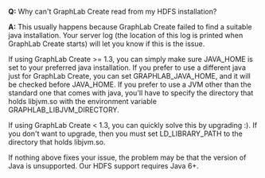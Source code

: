 <script src="../turi/js/recview.js"></script>
<b>Q:</b> Why can't GraphLab Create read from my HDFS installation?

<b>A:</b> This usually happens because GraphLab Create failed to find a suitable java installation.  Your server log (the location of this log is printed when GraphLab Create starts) will let you know if this is the issue.  

If using GraphLab Create >= 1.3, you can simply make sure JAVA_HOME is set to your preferred java installation.  If you prefer to use a different java just for GraphLab Create, you can set GRAPHLAB_JAVA_HOME, and it will be checked before JAVA_HOME.  If you prefer to use a JVM other than the standard one that comes with java, you'll have to specify the directory that holds libjvm.so with the environment variable GRAPHLAB_LIBJVM_DIRECTORY.

If using GraphLab Create < 1.3, you can quickly solve this by upgrading :).  If you don't want to upgrade, then you must set LD_LIBRARY_PATH to the directory that holds libjvm.so.

If nothing above fixes your issue, the problem may be that the version of Java is unsupported.  Our HDFS support requires Java 6+.
